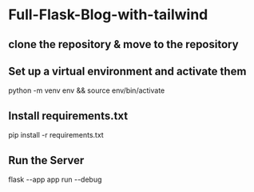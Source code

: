 # Full-Flask-Blog-with-tailwind

## clone the repository & move to the repository

## Set up a virtual environment and activate them

python -m venv env && source env/bin/activate

## Install requirements.txt

pip install -r requirements.txt

## Run the Server

flask --app app run --debug
